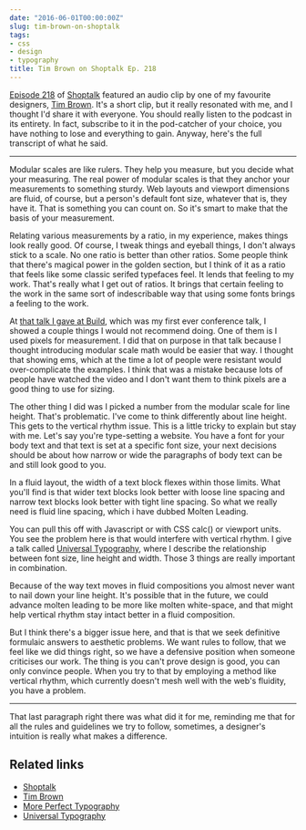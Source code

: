 ```yaml
---
date: "2016-06-01T00:00:00Z"
slug: tim-brown-on-shoptalk
tags:
- css
- design
- typography
title: Tim Brown on Shoptalk Ep. 218
---
```

[Episode 218](http://shoptalkshow.com/episodes/218-rapidfire-60/) of [Shoptalk](http://shoptalkshow.com/) featured an audio clip by one of my favourite designers, [Tim Brown](http://tbrown.org/). It's a short clip, but it really resonated with me, and I thought I'd share it with everyone. You should really listen to the podcast in its entirety. In fact, subscribe to it in the pod-catcher of your choice, you have nothing to lose and everything to gain. Anyway, here's the full transcript of what he said.

---

Modular scales are like rulers. They help you measure, but you decide what your measuring. The real power of modular scales is that they anchor your measurements to something sturdy. Web layouts and viewport dimensions are fluid, of course, but a person's default font size, whatever that is, they have it. That is something you can count on. So it's smart to make that the basis of your measurement.

Relating various measurements by a ratio, in my experience, makes things look really good. Of course, I tweak things and eyeball things, I don't always stick to a scale. No one ratio is better than other ratios. Some people think that there's magical power in the golden section, but I think of it as a ratio that feels like some classic serifed typefaces feel. It lends that feeling to my work. That's really what I get out of ratios. It brings that certain feeling to the work in the same sort of indescribable way that using some fonts brings a feeling to the work.

At [that talk I gave at Build](https://vimeo.com/17079380), which was my first ever conference talk, I showed a couple things I would not recommend doing. One of them is I used pixels for measurement. I did that on purpose in that talk because I thought introducing modular scale math would be easier that way. I thought that showing ems, which at the time a lot of people were resistant would over-complicate the examples. I think that was a mistake because lots of people have watched the video and I don't want them to think pixels are a good thing to use for sizing.

The other thing I did was I picked a number from the modular scale for line height. That's problematic. I've come to think differently about line height. This gets to the vertical rhythm issue. This is a little tricky to explain but stay with me. Let's say you're type-setting a website. You have a font for your body text and that text is set at a specific font size, your next decisions should be about how narrow or wide the paragraphs of body text can be and still look good to you.

In a fluid layout, the width of a text block flexes within those limits. What you'll find is that wider text blocks look better with loose line spacing and narrow text blocks look better with tight line spacing. So what we really need is fluid line spacing, which i have dubbed Molten Leading.

You can pull this off with Javascript or with CSS calc() or viewport units. You see the problem here is that would interfere with vertical rhythm. I give a talk called [Universal Typography](http://universaltypography.com/), where I describe the relationship between font size, line height and width. Those 3 things are really important in combination.

Because of the way text moves in fluid compositions you almost never want to nail down your line height. It's possible that in the future, we could advance molten leading to be more like molten white-space, and that might help vertical rhythm stay intact better in a fluid composition.

But I think there's a bigger issue here, and that is that we seek definitive formulaic answers to aesthetic problems. We want rules to follow, that we feel like we did things right, so we have a defensive position when someone criticises our work. The thing is you can't prove design is good, you can only convince people. When you try to that by employing a method like vertical rhythm, which currently doesn't mesh well with the web's fluidity, you have a problem.

---

That last paragraph right there was what did it for me, reminding me that for all the rules and guidelines we try to follow, sometimes, a designer's intuition is really what makes a difference.

## Related links

<ul>
  <li class="no-margin"><a href="http://shoptalkshow.com/">Shoptalk</a></li>
  <li class="no-margin"><a href="http://tbrown.org/">Tim Brown</a></li>
  <li class="no-margin"><a href="https://vimeo.com/17079380">More Perfect Typography</a></li>
  <li><a href="http://universaltypography.com/">Universal Typography</a></li>
</ul>
